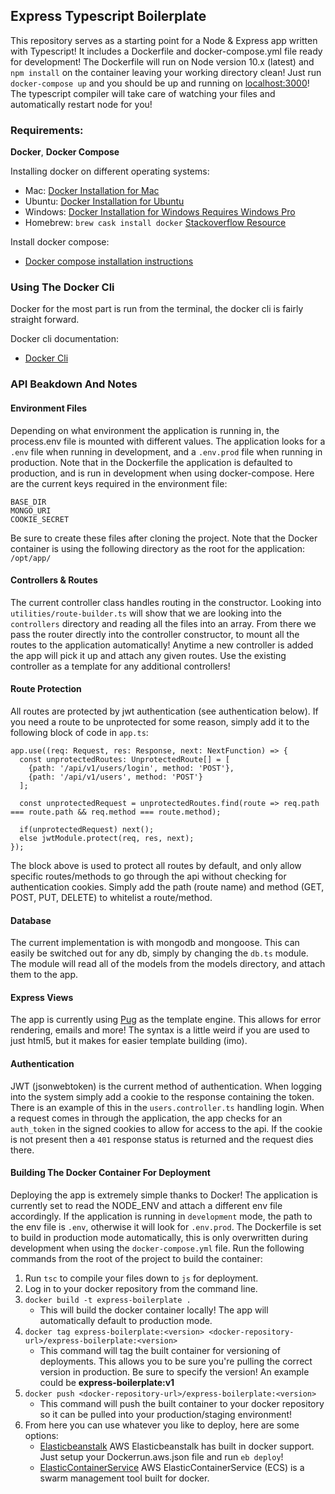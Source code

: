 ## Express Typescript Boilerplate

This repository serves as a starting point for a Node & Express app written with Typescript! It includes a Dockerfile and docker-compose.yml file ready for development! The Dockerfile will run on Node version 10.x (latest) and `npm install` on the container leaving your working directory clean! Just run `docker-compose up` and you should be up and running on [localhost:3000](http://localhost:3000)! The typescript compiler will take care of watching your files and automatically restart node for you!

### Requirements:

**Docker**, **Docker Compose**

Installing docker on different operating systems:
- Mac: [Docker Installation for Mac](https://docs.docker.com/docker-for-mac/install/)
- Ubuntu: [Docker Installation for Ubuntu](https://docs.docker.com/install/linux/docker-ce/ubuntu/)
- Windows: [Docker Installation for Windows Requires Windows Pro](https://docs.docker.com/docker-for-windows/install/)
- Homebrew: `brew cask install docker` [Stackoverflow Resource](https://stackoverflow.com/questions/40523307/brew-install-docker-does-not-include-docker-engine)

Install docker compose:
- [Docker compose installation instructions](https://docs.docker.com/compose/install/)

### Using The Docker Cli

Docker for the most part is run from the terminal, the docker cli is fairly straight forward.

Docker cli documentation:
- [Docker Cli](https://docs.docker.com/engine/reference/commandline/cli/)

### API Beakdown And Notes

#### Environment Files

Depending on what environment the application is running in, the process.env file is mounted with different values. The application looks for a `.env` file when running in development, and a `.env.prod` file when running in production. Note that in the Dockerfile the application is defaulted to production, and is run in development when using docker-compose. Here are the current keys required in the environment file:

```
BASE_DIR
MONGO_URI
COOKIE_SECRET
```

Be sure to create these files after cloning the project. Note that the Docker container is using the following directory as the root for the application: `/opt/app/`

#### Controllers & Routes

The current controller class handles routing in the constructor. Looking into `utilities/route-builder.ts` will show that we are looking into the `controllers` directory and reading all the files into an array. From there we pass the router directly into the controller constructor, to mount all the routes to the application automatically! Anytime a new controller is added the app will pick it up and attach any given routes. Use the existing controller as a template for any additional controllers!

#### Route Protection

All routes are protected by jwt authentication (see authentication below). If you need a route to be unprotected for some reason, simply add it to the following block of code in `app.ts`:

```
app.use((req: Request, res: Response, next: NextFunction) => {
  const unprotectedRoutes: UnprotectedRoute[] = [
    {path: '/api/v1/users/login', method: 'POST'},
    {path: '/api/v1/users', method: 'POST'}
  ];

  const unprotectedRequest = unprotectedRoutes.find(route => req.path === route.path && req.method === route.method);

  if(unprotectedRequest) next();
  else jwtModule.protect(req, res, next);
});
```

The block above is used to protect all routes by default, and only allow specific routes/methods to go through the api without checking for authentication cookies. Simply add the path (route name) and method (GET, POST, PUT, DELETE) to whitelist a route/method.

#### Database

The current implementation is with mongodb and mongoose. This can easily be switched out for any db, simply by changing the `db.ts` module. The module will read all of the models from the models directory, and attach them to the app.

#### Express Views

The app is currently using [Pug](https://github.com/pugjs/pug) as the template engine. This allows for error rendering, emails and more! The syntax is a little weird if you are used to just html5, but it makes for easier template building (imo).

#### Authentication

JWT (jsonwebtoken) is the current method of authentication. When logging into the system simply add a cookie to the response containing the token. There is an example of this in the `users.controller.ts` handling login. When a request comes in through the application, the app checks for an `auth_token` in the signed cookies to allow for access to the api. If the cookie is not present then a `401` response status is returned and the request dies there.

#### Building The Docker Container For Deployment

Deploying the app is extremely simple thanks to Docker! The application is currently set to read the NODE_ENV and attach a different env file accordingly. If the application is running in `development` mode, the path to the env file is `.env`, otherwise it will look for `.env.prod`. The Dockerfile is set to build in production mode automatically, this is only overwritten during development when using the `docker-compose.yml` file. Run the following commands from the root of the project to build the container:

1. Run `tsc` to compile your files down to `js` for deployment.
2. Log in to your docker repository from the command line.
3. `docker build -t express-boilerplate .`
    - This will build the docker container locally! The app will automatically default to production mode.
4. `docker tag express-boilerplate:<version> <docker-repository-url>/express-boilerplate:<version>`
    - This command will tag the built container for versioning of deployments. This allows you to be sure you're pulling the correct version in production. Be sure to specify the version! An example could be **express-boilerplate:v1**
5. `docker push <docker-repository-url>/express-boilerplate:<version>`
    - This command will push the built container to your docker repository so it can be pulled into your production/staging environment!
6. From here you can use whatever you like to deploy, here are some options:
    - [Elasticbeanstalk](https://aws.amazon.com/elasticbeanstalk/) AWS Elasticbeanstalk has built in docker support. Just setup your Dockerrun.aws.json file and run `eb deploy`!
    - [ElasticContainerService](https://aws.amazon.com/ecs/) AWS ElasticContainerService (ECS) is a swarm management tool built for docker.

